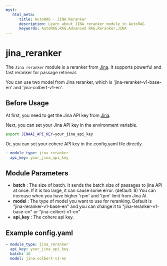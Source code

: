 ```yaml
---
myst:
   html_meta:
      title: AutoRAG - JINA Reranker
      description: Learn about JINA reranker module in AutoRAG 
      keywords: AutoRAG,RAG,Advanced RAG,Reranker,JINA
---
```

# jina_reranker

The `Jina reranker` module is a reranker from [Jina](https://jina.ai/reranker).
It supports powerful and fast reranker for passage retrieval.

You can use two model from Jina reranker, which is 'jina-reranker-v1-base-en' and
'jina-colbert-v1-en'.

## Before Usage

At first, you need to get the Jina API key from [Jina](https://jina.ai/reranker).

Next, you can set your Jina API key in the environment variable.

```bash
export JINAAI_API_KEY=your_jina_api_key
```

Or, you can set your cohere API key in the config.yaml file directly.

```yaml
- module_type: jina_reranker
  api_key: your_jina_api_key
```

## **Module Parameters**

- **batch** : The size of batch. It sends the batch size of passages to jina API at once. If it is too large, it can
  cause some error. (default: 8)
  You can increase when you have higher 'rpm' and 'tpm' limit from Jina AI.
- **model** : The type of model you want to use for reranking. Default is "jina-reranker-v1-base-en" and you can change
  it to "jina-reranker-v1-base-en" or "jina-colbert-v1-en"
- **api_key** : The cohere api key.

## **Example config.yaml**

```yaml
- module_type: jina_reranker
  api_key: your_jina_api_key
  batch: 16
  model: jina-colbert-v1-en
```
